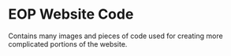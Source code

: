 # EOP Website Code
Contains many images and pieces of code used for creating more complicated portions of the website.
